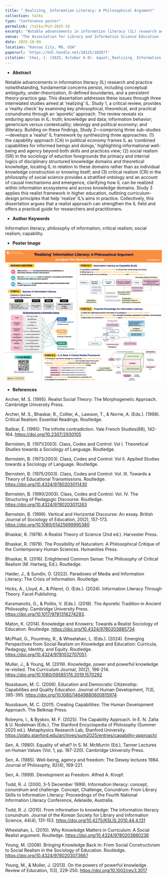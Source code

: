 ```yaml
---
title: "_Realizing_ Information Literacy: A Philosophical Argument"
collection: talks
type: "Conference poster"
permalink: /talks/Po3-2025-10
excerpt: 'Notable advancements in information literacy (IL) research and practice notwithstanding, fundamental concerns persist, including conceptual ambiguity, under-theorization, ill-defined boundaries, and a persistent theory-practice gap. This dissertation addresses these issues through three interrelated studies aimed at ‘realizing’ IL.'
venue: "The Association for Library and Information Science Education (ALISE) 2025 Annual Conference"
date: 2025-10-09
location: "Kansas City, MO, USA"
paperurl: 'https://hdl.handle.net/10125/102877'
citation: 'Choi, J. (2025, October 6-8). &quot;_Realizing_ Information Literacy: A Philosophical Argument.&quot; <i> </i>, Kansas City, MO, USA.'
---
```


- **Abstract**

Notable advancements in information literacy (IL) research and practice notwithstanding, fundamental concerns persist, including conceptual ambiguity, under-theorization, ill-defined boundaries, and a persistent theory-practice gap. This dissertation addresses these issues through three interrelated studies aimed at ‘realizing’ IL. Study 1, a critical review, provides a ‘reality check’ by examining key philosophical, theoretical, and practical conundrums through an ‘aporetic’ approach. The review reveals six enduring aporias in IL: truth; knowledge and data; information behavior; genericism versus contextuality; ideology and political economy; and illiteracy. Building on these findings, Study 2—comprising three sub-studies—develops a ‘realist’ IL framework by synthesizing three approaches: (1) the capability approach (CA) in political economy frames IL as ‘combined capabilities for informed beings and doings,’ highlighting informational well-being and agency beyond both skills and practices view; (2) social realism (SR) in the sociology of eduction foregrounds the primacy and internal logics of disciplinary structured knowledge domains and theoretical knowledge, locating IL in relation to these domains rather than as individual knowledge construction or knowing itself; and (3) critical realism (CR) in the philosophy of social science provides a stratified ontology and an account of causal mechanisms and emergence, clarifying how IL can be realized within information ecosystems and across knowledge domains. Study 3 applies this realist framework in higher education, outlining curriculum-design principles that help ‘realize’ IL’s aims in practice. Collectively, this dissertation argues that a realist approach can strengthen the IL field and offers a practical guide for researchers and practitioners. 


- **Author Keywords**

Information literacy; philosophy of information; critical realism; social realism; capability.

- **Poster Image**

<img src='/images/Po3-ALISE2025-202510-Realizing_IL-Jeongbae_Choi.png'>

- **References**

Archer, M. S. (1995). Realist Social Theory: The Morphogenetic Approach. Cambridge University Press. 

Archer, M. S., Bhaskar, R., Collier, A., Lawson, T., & Norrie, A. (Eds.). (1998). Critical Realism: Essential Readings. Routledge. 

Balibar, É. (1995). The infinite contradiction. Yale French Studies(88), 142-164. https://doi.org/10.2307/2930105 

Bernstein, B. (1971/2003). Class, Codes and Control: Vol I. Theoretical Studies towards a Sociology of Language. Routledge. 

Bernstein, B. (1973/2003). Class, Codes and Control: Vol II. Applied Studies towards a Sociology of Language. Routledge. 

Bernstein, B. (1975/2003). Class, Codes and Control: Vol. III. Towards a Theory of Educational Transmissions. Routledge. https://doi.org/10.4324/9780203011430 

Bernstein, B. (1990/2003). Class, Codes and Control: Vol. IV. The Structuring of Pedagogic Discourse. Routledge. https://doi.org/10.4324/9780203011263 

Bernstein, B. (1999). Vertical and Horizontal Discourse: An essay. British Journal of Sociology of Education, 20(2), 157-173. https://doi.org/10.1080/01425699995380 

Bhaskar, R. (1978). A Realist Theory of Science (2nd ed.). Harvester Press. 

Bhaskar, R. (1979). The Possibility of Naturalism: A Philosophical Critique of the Contemporary Human Sciences. Humanities Press. 

Bhaskar, R. (2016). Enlightened Common Sense: The Philosophy of Critical Realism (M. Hartwig, Ed.). Routledge. 

Haider, J., & Sundin, O. (2022). Paradoxes of Media and Information Literacy: The Crisis of Information. Routledge. 

Hicks, A., Lloyd, A., & Pilerot, O. (Eds.). (2024). Information Literacy Through Theory. Facet Publishing. 

Karamanolis, G., & Politis, V. (Eds.). (2018). The Aporetic Tradition in Ancient Philosophy. Cambridge University Press. https://doi.org/10.1017/9781316274293. 

Maton, K. (2014). Knowledge and Knowers: Towards a Realist Sociology of Education. Routledge. https://doi.org/10.4324/9780203885734 

McPhail, G., Pountney, R., & Wheelahan, L. (Eds.). (2024). Emerging Perspectives from Social Realism on Knowledge and Education: Curricula, Pedagogy, Identity, and Equity. Routledge. https://doi.org/10.4324/9781032707051. 

Muller, J., & Young, M. (2019). Knowledge, power and powerful knowledge re-visited. The Curriculum Journal, 30(2), 196-214. https://doi.org/10.1080/09585176.2019.1570292 

Nussbaum, M. C. (2006). Education and Democratic Citizenship: Capabilities and Quality Education. Journal of Human Development, 7(3), 385-395. https://doi.org/10.1080/14649880600815974 

Nussbaum, M. C. (2011). Creating Capabilities: The Human Development Approach. The Belknap Press. 

Robeyns, I., & Byskov, M. F. (2025). The Capability Approach. In E. N. Zalta & U. Nodelman (Eds.), The Stanford Encyclopedia of Philosophy (Summer 2025 ed.). Metaphysics Research Lab, Stanford University. https://plato.stanford.edu/archives/sum2025/entries/capability-approach/ 

Sen, A. (1980). Equality of what? In S. M. McMurrin (Ed.), Tanner Lectures on Human Values (Vol. 1, pp. 197-220). Cambridge University Press. 

Sen, A. (1985). Well-being, agency and freedom: The Dewey lectures 1984. Journal of Philosophy, 82(4), 169-221. 

Sen, A. (1999). Development as Freedom. Alfred A. Knopf. 

Todd, R. J. (2000, 3-5 December 1999). Information literacy: concept, conundrum and challenge. Concept, Challenge, Conundrum: From Library Skills to Information Literacy: Proceedings of the Fourth National Information Literacy Conference, Adelaide, Australia.

Todd, R. J. (2010). From information to knowledge: The information literacy conundrum. Journal of the Korean Society for Library and Information Science, 44(4), 131-153. https://doi.org/10.4275/KSLIS.2010.44.4.131

Wheelahan, L. (2010). Why Knowledge Matters in Curriculum: A Social Realist argument. Routledge. https://doi.org/10.4324/9780203860236 

Young, M. (2008). Bringing Knowledge Back In: From Social Constructivism to Social Realism in the Sociology of Education. Routledge. https://doi.org/10.4324/9780203073667 

Young, M., & Muller, J. (2013). On the powers of powerful knowledge. Review of Education, 1(3), 229-250. https://doi.org/10.1002/rev3.3017 
